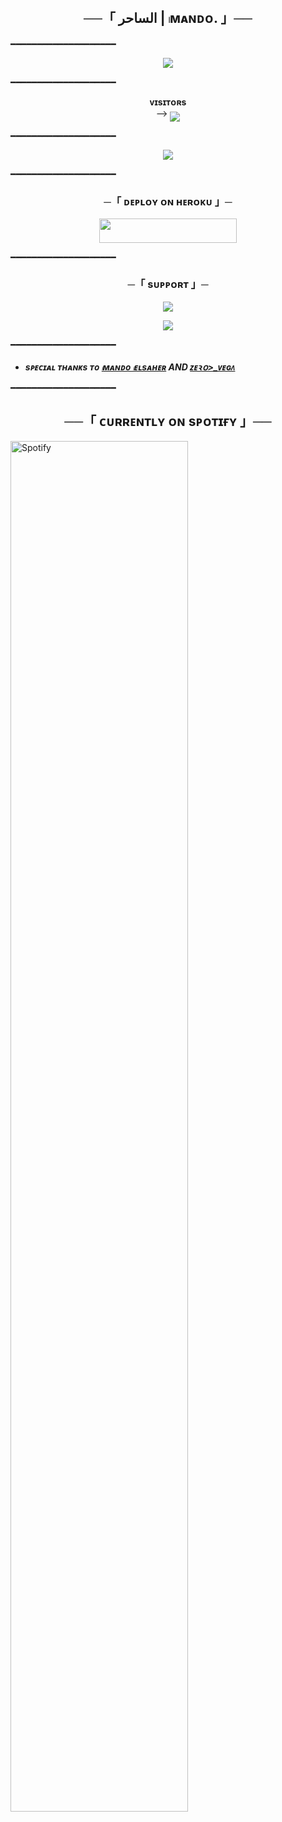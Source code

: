 <h2 align="center">
    ──「 الساحر | 𓏺ᴍᴀɴᴅᴏ. 」──
</h2>

━━━━━━━━━━━━━━━━━━━━

<p align="center">
  <img src="https://telegra.ph/file/e31715960a99b4f5bc6e5.jpg">
</p>

━━━━━━━━━━━━━━━━━━━━

<p align="center">
    <b>ᴠɪsɪᴛᴏʀs</b><br>
 -->    <img align="middle" src="https://profile-counter.glitch.me/VeGa/count.svg" />
</p>

━━━━━━━━━━━━━━━━━━━━

<p align="center">
  <img src="https://telegra.ph/file/36be820a8775f0bfc773e.jpg">
</p>

━━━━━━━━━━━━━━━━━━━━

<h3 align="center">
    ─「 ᴅᴇᴩʟᴏʏ ᴏɴ ʜᴇʀᴏᴋᴜ 」─
</h3>

<p align="center"><a href="https://dashboard.heroku.com/new?template=https://github.com/mandoelsaher2/mando"> <img src="https://img.shields.io/badge/Deploy%20On%20Heroku-black?style=for-the-badge&logo=heroku" width="220" height="38.45"/></a></p>

━━━━━━━━━━━━━━━━━━━━

<h3 align="center">
    ─「 sᴜᴩᴩᴏʀᴛ 」─
</h3>

<p align="center">
<a href="https://t.me/N_NIN_N"><img src="https://img.shields.io/badge/-Support%20Group-blue.svg?style=for-the-badge&logo=Telegram"></a>
</p>

<p align="center">
<a href="https://t.me/ll_lll2"><img src="https://img.shields.io/badge/-Support%20Channel-blue.svg?style=for-the-badge&logo=Telegram"></a>
</p>

━━━━━━━━━━━━━━━━━━━━

- <b> _sᴩᴇᴄɪᴀʟ ᴛʜᴀɴᴋs ᴛᴏ [𓏺ᴍᴀɴᴅᴏ 𓏺ᴇʟsᴀʜᴇʀ](https://t.me/l_l_kl) AND [ᴢᴇꝛօ>_ᴠᴇɢᴧ](https://t.me/topvega)_ </b>

━━━━━━━━━━━━━━━━━━━━

<h2 align="center">
    ──「 ᴄᴜʀʀᴇɴᴛʟʏ ᴏɴ sᴘᴏᴛɪғʏ 」──
</h2>

[<img src="https://novatorem.visualbean.vercel.app/api/spotify" alt="Spotify" width="75%" />](https://open.spotify.com/user/d28p2msbxwzil9byvx5sql00z)
